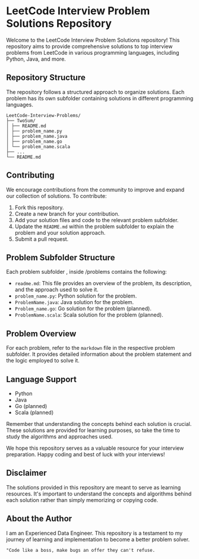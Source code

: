 # LeetCode Interview Problem Solutions Repository

Welcome to the LeetCode Interview Problem Solutions repository! This repository aims to provide comprehensive solutions to top interview problems from LeetCode in various programming languages, including Python, Java, and more.

## Repository Structure

The repository follows a structured approach to organize solutions. Each problem has its own subfolder containing solutions in different programming languages.

```
LeetCode-Interview-Problems/
├── TwoSum/
│ ├── README.md
│ ├── problem_name.py
│ ├── problem_name.java
│ ├── problem_name.go
│ └── problem_name.scala
├── ...
└── README.md
```


## Contributing

We encourage contributions from the community to improve and expand our collection of solutions. To contribute:

1. Fork this repository.
2. Create a new branch for your contribution.
3. Add your solution files and code to the relevant problem subfolder.
4. Update the `README.md` within the problem subfolder to explain the problem and your solution approach.
5. Submit a pull request.

## Problem Subfolder Structure

Each problem subfolder , inside /problems contains the following:

- `readme.md`: This file provides an overview of the problem, its description, and the approach used to solve it.
- `problem_name.py`: Python solution for the problem.
- `ProblemName.java`: Java solution for the problem.
- `Problem_name.go`: Go solution for the problem (planned).
- `ProblemName.scala`: Scala solution for the problem (planned).

## Problem Overview

For each problem, refer to the `markdown` file in the respective problem subfolder. It provides detailed information about the problem statement and the logic employed to solve it.

## Language Support

- Python
- Java
- Go (planned)
- Scala (planned)

Remember that understanding the concepts behind each solution is crucial. These solutions are provided for learning purposes, so take the time to study the algorithms and approaches used.

We hope this repository serves as a valuable resource for your interview preparation. Happy coding and best of luck with your interviews!

## Disclaimer

The solutions provided in this repository are meant to serve as learning resources. It's important to understand the concepts and algorithms behind each solution rather than simply memorizing or copying code.


## About the Author

I am an Experienced Data Engineer. This repository is a testament to my journey of learning and implementation to become a better problem solver.



`"Code like a boss, make bugs an offer they can't refuse.`



